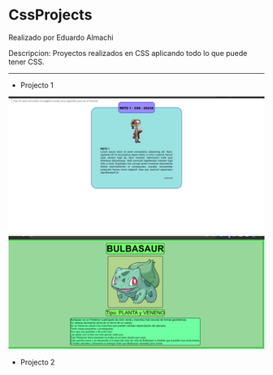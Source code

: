 # CssProjects

Realizado por Eduardo Almachi

Descripcion: Proyectos realizados en CSS aplicando todo lo que puede tener CSS.

---

- Projecto 1

![Alt text](src/image.png)
![Alt text](src/image2.png)

- Projecto 2
